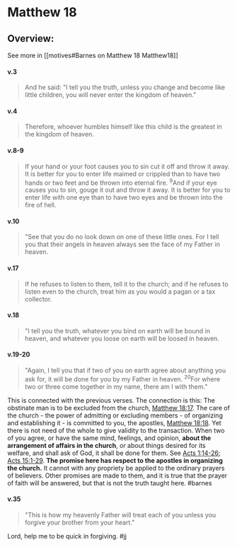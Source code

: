 # Matthew 18

## Overview:
See more in [[motives#Barnes on Matthew 18 Matthew18]]


#### v.3
>And he said: "I tell you the truth, unless you change and become like little children, you will never enter the kingdom of heaven."

#### v.4
>Therefore, whoever humbles himself like this child is the greatest in the kingdom of heaven.

#### v.8-9
>If your hand or your foot causes you to sin cut it off and throw it away. It is better for you to enter life maimed or crippled than to have two hands or two feet and be thrown into eternal fire. <sup>9</sup>And if your eye causes you to sin, gouge it out and throw it away. It is better for you to enter life with one eye than to have two eyes and be thrown into the fire of hell.

#### v.10
>"See that you do no look down on one of these little ones. For I tell you that their angels in heaven always see the face of my Father in heaven.

#### v.17
>If he refuses to listen to them, tell it to the church; and if he refuses to listen even to the church, treat him as you would a pagan or a tax collector.

#### v.18
>"I tell you the truth, whatever you bind on earth will be bound in heaven, and whatever you loose on earth will be loosed in heaven.

#### v.19-20
>"Again, I tell you that if two of you on earth agree about anything you ask for, it will be done for you by my Father in heaven. <sup>20</sup>For where two or three come together in my name, there am I with them."

This is connected with the previous verses. The connection is this: The obstinate man is to be excluded from the church, [Matthew 18:17](Matthew18#v.17). The care of the church - the power of admitting or excluding members - of organizing and establishing it - is committed to you, the apostles, [Matthew 18:18](Matthew18#v.18). Yet there is not need of the whole to give validity to the transaction. When two of you agree, or have the same mind, feelings, and opinion, **about the arrangement of affairs in the church**, or about things desired for its welfare, and shall ask of God, it shall be done for them. See [Acts 1:14-26](Acts1); [Acts 15:1-29](Acts15). **The promise here has respect to the apostles in organizing the church.** It cannot with any propriety be applied to the ordinary prayers of believers. Other promises are made to them, and it is true that the prayer of faith will be answered, but that is not the truth taught here.
#barnes 

#### v.35
>"This is how my heavenly Father will treat each of you unless you forgive your brother from your heart."

Lord, help me to be quick in forgiving.
#jj 
